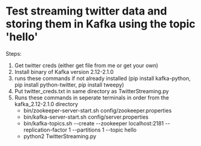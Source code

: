 # Test streaming twitter data and storing them in Kafka using the topic 'hello'

Steps:
1. Get twitter creds (either get file from me or get your own)
2. Install binary of Kafka version 2.12-2.1.0
3. runs these commands if not already installed (pip install kafka-python, pip install python-twitter, pip install tweepy)
4. Put twitter_creds.txt in same directory as TwitterStreaming.py
5. Runs these commands in seperate terminals in order from the kafka_2.12-2.1.0 directory
	- bin/zookeeper-server-start.sh config/zookeeper.properties
	- bin/kafka-server-start.sh config/server.properties
	- bin/kafka-topics.sh --create --zookeeper localhost:2181 --replication-factor 1 --partitions 1 --topic hello
	- python2 TwitterStreaming.py
